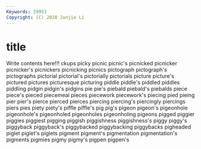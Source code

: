```yaml
---
Keywords: 29953
Copyright: (C) 2020 Junjie Li
---
```


# title

Write contents here!!!
ckups 
picky 
picnic 
picnic's 
picnicked 
picnicker 
picnicker's 
picnickers 
picnicking
picnics 
pictograph 
pictograph's 
pictographs 
pictorial 
pictorial's 
pictorially 
pictorials 
picture 
picture's
pictured 
pictures 
picturesque 
picturing 
piddle 
piddle's 
piddled 
piddles 
piddling 
pidgin
pidgin's 
pidgins 
pie 
pie's 
piebald 
piebald's 
piebalds 
piece 
piece's 
pieced
piecemeal 
pieces 
piecework 
piecework's 
piecing 
pied 
pieing 
pier 
pier's 
pierce
pierced 
pierces 
piercing 
piercing's 
piercingly 
piercings 
piers 
pies 
piety 
piety's
piffle 
piffle's 
pig 
pig's 
pigeon 
pigeon's 
pigeonhole 
pigeonhole's 
pigeonholed 
pigeonholes
pigeonholing 
pigeons 
pigged 
piggier 
piggies 
piggiest 
pigging 
piggish 
piggishness 
piggishness's
piggy 
piggy's 
piggyback 
piggyback's 
piggybacked 
piggybacking 
piggybacks 
pigheaded 
piglet 
piglet's
piglets 
pigment 
pigment's 
pigmentation 
pigmentation's 
pigments 
pigmies 
pigmy 
pigmy's 
pigpen
pigpen's 
